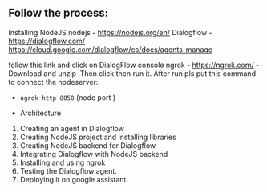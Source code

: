 
## Follow the process:

Installing NodeJS
nodejs - https://nodejs.org/en/
Dialogflow - https://dialogflow.com/
https://cloud.google.com/dialogflow/es/docs/agents-manage

follow this link and click on DialogFlow console
ngrok - https://ngrok.com/    -Download and unzip .Then click then run it.
After run pls put this command to connect the nodeserver:
- `ngrok http 8050` (node port )


- Architecture

1. Creating an agent in Dialogflow <br>
2. Creating NodeJS project and installing libraries<br>
3. Creating NodeJS backend for Dialogflow<br>
4. Integrating Dialogflow with NodeJS backend<br>
5. Installing and using ngrok<br>
6.  Testing the Dialogflow agent.<br>
7. Deploying it on google assistant.<br>